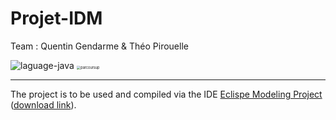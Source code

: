 # Projet-IDM

Team : Quentin Gendarme & Théo Pirouelle

<img src="https://img.shields.io/badge/language-java-yellow?style=flat-square" alt="laguage-java" />

<img src="https://upload.wikimedia.org/wikipedia/commons/thumb/d/d0/Eclipse-Luna-Logo.svg/2560px-Eclipse-Luna-Logo.svg.png" alt="parcoursup" style="zoom:40%;" />

---

The project is to be used and compiled via the IDE [Eclispe Modeling Project](https://www.eclipse.org/modeling/) ([download link](https://www.eclipse.org/downloads/packages/release/2022-03/r/eclipse-modeling-tools)).
